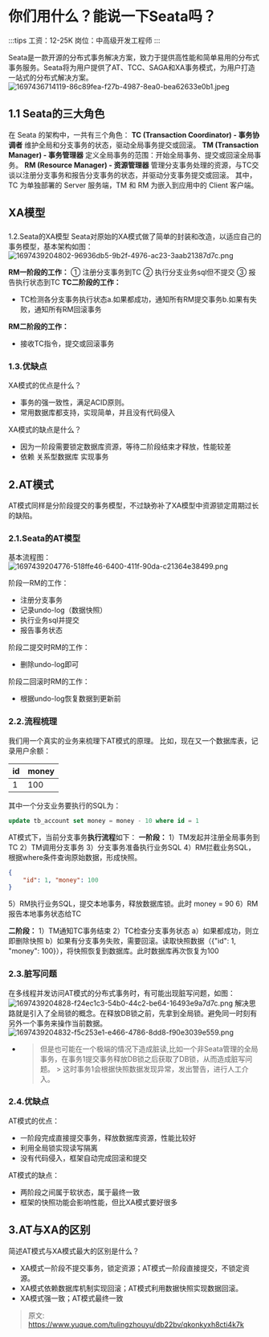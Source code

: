 # 你们用什么？能说一下Seata吗？

:::tips
工资：12-25K
岗位：中高级开发工程师
:::

Seata是一款开源的分布式事务解决方案，致力于提供高性能和简单易用的分布式事务服务。Seata将为用户提供了AT、TCC、SAGA和XA事务模式，为用户打造一站式的分布式解决方案。![1697436714119-86c89fea-f27b-4987-8ea0-bea62633e0b1.jpeg](./img/-fne7tgBMXEHczUA/1697436714119-86c89fea-f27b-4987-8ea0-bea62633e0b1-885709.jpeg)

## 

## 1.1 Seata的三大角色
在 Seata 的架构中，一共有三个角色：
**TC (Transaction Coordinator) - 事务协调者**
维护全局和分支事务的状态，驱动全局事务提交或回滚。
**TM (Transaction Manager) - 事务管理器**
定义全局事务的范围：开始全局事务、提交或回滚全局事务。
**RM (Resource Manager) - 资源管理器**
管理分支事务处理的资源，与TC交谈以注册分支事务和报告分支事务的状态，并驱动分支事务提交或回滚。
其中，TC 为单独部署的 Server 服务端，TM 和 RM 为嵌入到应用中的 Client 客户端。

## XA模型

### 
1.2.Seata的XA模型
Seata对原始的XA模式做了简单的封装和改造，以适应自己的事务模型，基本架构如图：
![1697439204802-96936db5-9b2f-4976-ac23-3aab21387d7c.png](./img/-fne7tgBMXEHczUA/1697439204802-96936db5-9b2f-4976-ac23-3aab21387d7c-274581.png)

**RM一阶段的工作：**
① 注册分支事务到TC
② 执行分支业务sql但不提交
③ 报告执行状态到TC
**TC二阶段的工作：**

- TC检测各分支事务执行状态a.如果都成功，通知所有RM提交事务b.如果有失败，通知所有RM回滚事务

**RM二阶段的工作：**

- 接收TC指令，提交或回滚事务




### 1.3.优缺点
XA模式的优点是什么？

- 事务的强一致性，满足ACID原则。
- 常用数据库都支持，实现简单，并且没有代码侵入

XA模式的缺点是什么？

- 因为一阶段需要锁定数据库资源，等待二阶段结束才释放，性能较差
- 依赖 关系型数据库 实现事务




## 2.AT模式
AT模式同样是分阶段提交的事务模型，不过缺弥补了XA模型中资源锁定周期过长的缺陷。

### 2.1.Seata的AT模型
基本流程图：
![1697439204776-518ffe46-6400-411f-90da-c21364e38499.png](./img/-fne7tgBMXEHczUA/1697439204776-518ffe46-6400-411f-90da-c21364e38499-767628.png)

阶段一RM的工作：

- 注册分支事务
- 记录undo-log（数据快照）
- 执行业务sql并提交
- 报告事务状态

阶段二提交时RM的工作：

- 删除undo-log即可

阶段二回滚时RM的工作：

- 根据undo-log恢复数据到更新前




### 2.2.流程梳理
我们用一个真实的业务来梳理下AT模式的原理。
比如，现在又一个数据库表，记录用户余额：

| **id** | **money** |
| --- | --- |
| 1 | 100 |

其中一个分支业务要执行的SQL为：
```sql
update tb_account set money = money - 10 where id = 1
```


AT模式下，当前分支事务**执行流程**如下：
**一阶段：**
1）TM发起并注册全局事务到TC
2）TM调用分支事务
3）分支事务准备执行业务SQL
4）RM拦截业务SQL，根据where条件查询原始数据，形成快照。
```json
{
    "id": 1, "money": 100
}
```
5）RM执行业务SQL，提交本地事务，释放数据库锁。此时 money = 90
6）RM报告本地事务状态给TC

**二阶段：**
1）TM通知TC事务结束
2）TC检查分支事务状态
a）如果都成功，则立即删除快照
b）如果有分支事务失败，需要回滚。读取快照数据（{"id": 1, "money": 100}），将快照恢复到数据库。此时数据库再次恢复为100


### 2.3.脏写问题
在多线程并发访问AT模式的分布式事务时，有可能出现脏写问题，如图：
![1697439204828-f24ec1c3-54b0-44c2-be64-16493e9a7d7c.png](./img/-fne7tgBMXEHczUA/1697439204828-f24ec1c3-54b0-44c2-be64-16493e9a7d7c-268558.png)
解决思路就是引入了全局锁的概念。在释放DB锁之前，先拿到全局锁。避免同一时刻有另外一个事务来操作当前数据。
![1697439204832-f5c253e1-e466-4786-8dd8-f90e3039e559.png](./img/-fne7tgBMXEHczUA/1697439204832-f5c253e1-e466-4786-8dd8-f90e3039e559-257885.png)

- > 但是也可能在一个极端的情况下造成脏读,比如一个非Seata管理的全局事务，在事务1提交事务释放DB锁之后获取了DB锁，从而造成脏写问题。 > 这时事务1会根据快照数据发现异常，发出警告，进行人工介入。


### 2.4.优缺点
AT模式的优点：

- 一阶段完成直接提交事务，释放数据库资源，性能比较好
- 利用全局锁实现读写隔离
- 没有代码侵入，框架自动完成回滚和提交

AT模式的缺点：

- 两阶段之间属于软状态，属于最终一致
- 框架的快照功能会影响性能，但比XA模式要好很多




## 3.AT与XA的区别
简述AT模式与XA模式最大的区别是什么？

- XA模式一阶段不提交事务，锁定资源；AT模式一阶段直接提交，不锁定资源。
- XA模式依赖数据库机制实现回滚；AT模式利用数据快照实现数据回滚。
- XA模式强一致；AT模式最终一致


> 原文: <https://www.yuque.com/tulingzhouyu/db22bv/qkonkyxh8cti4k7k>